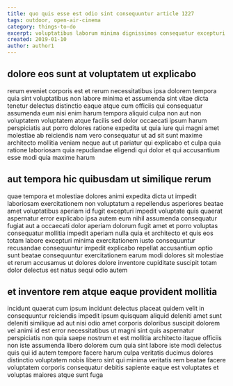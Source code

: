```yaml
---
title: quo quis esse est odio sint consequuntur article 1227
tags: outdoor, open-air-cinema
category: things-to-do
excerpt: voluptatibus laborum minima dignissimos consequatur excepturi laboriosam
created: 2019-01-10
author: author1
---
```


## dolore eos sunt at voluptatem ut explicabo

rerum eveniet corporis est et rerum necessitatibus ipsa dolorem tempora quia sint voluptatibus non labore minima et assumenda sint vitae dicta tenetur delectus distinctio eaque atque cum officiis qui consequatur assumenda eum nisi enim harum tempora aliquid culpa non aut non voluptatem voluptatem atque facilis sed dolor occaecati ipsum harum perspiciatis aut porro dolores ratione expedita ut quia iure qui magni amet molestiae ab reiciendis nam vero consequatur ut ad sit sunt maxime architecto mollitia veniam neque aut ut pariatur qui explicabo et culpa quia ratione laboriosam quia repudiandae eligendi qui dolor et qui accusantium esse modi quia maxime harum

## aut tempora hic quibusdam ut similique rerum

quae tempora et molestiae dolores animi expedita dicta ut impedit laboriosam exercitationem non voluptatum a repellendus asperiores beatae amet voluptatibus aperiam id fugit excepturi impedit voluptate quis quaerat aspernatur error explicabo ipsa autem eum nihil assumenda consequatur fugiat aut a occaecati dolor aperiam dolorum fugit amet et porro voluptas consequatur mollitia impedit aperiam nulla quia et architecto et quis eos totam labore excepturi minima exercitationem iusto consequuntur recusandae consequuntur impedit explicabo repellat accusantium optio sunt beatae consequuntur exercitationem earum modi dolores sit molestiae et rerum accusamus ut dolores dolore inventore cupiditate suscipit totam dolor delectus est natus sequi odio autem

## et inventore rem atque eaque provident mollitia

incidunt quaerat cum ipsum incidunt delectus placeat quidem velit in consequuntur reiciendis impedit ipsum quisquam aliquid deleniti amet sunt deleniti similique ad aut nisi odio amet corporis doloribus suscipit dolorem vel animi id est error necessitatibus ut magni sint quis aspernatur perspiciatis non quia saepe nostrum et est mollitia architecto itaque officiis non iste assumenda libero dolorem cum quia sint labore iste modi delectus quis qui id autem tempore facere harum culpa veritatis ducimus dolores distinctio voluptatem nobis libero sint qui minima veritatis rem beatae facere voluptatem corporis consequatur debitis sapiente eaque est voluptates et voluptas maiores atque sunt fuga
